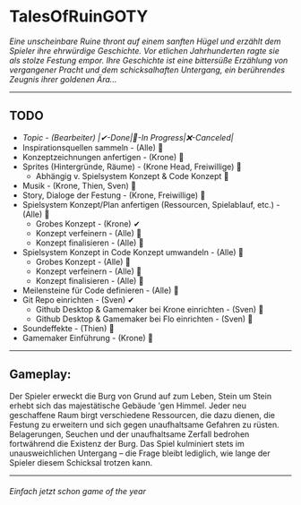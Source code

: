 # TalesOfRuinGOTY
_Eine unscheinbare Ruine thront auf einem sanften Hügel und erzählt dem Spieler ihre ehrwürdige Geschichte. Vor etlichen Jahrhunderten ragte sie als stolze Festung empor. Ihre Geschichte ist eine bittersüße Erzählung von vergangener Pracht und dem schicksalhaften Untergang, ein berührendes Zeugnis ihrer goldenen Ära..._
___
## TODO
- _Topic - (Bearbeiter) |✔-Done|🚧-In Progress|❌-Canceled|_
- Inspirationsquellen sammeln - (Alle) 🚧
- Konzeptzeichnungen anfertigen - (Krone) 🚧
- Sprites (Hintergründe, Räume) - (Krone Head, Freiwillige) 🚧
  - Abhängig v. Spielsystem Konzept & Code Konzept 🚧
- Musik - (Krone, Thien, Sven) 🚧
- Story, Dialoge der Festung - (Krone, Freiwillige) 🚧
- Spielsystem Konzept/Plan anfertigen (Ressourcen, Spielablauf, etc.) - (Alle) 🚧
  - Grobes Konzept - (Krone) ✔
  - Konzept verfeinern - (Alle) 🚧
  - Konzept finalisieren - (Alle) 🚧
- Spielsystem Konzept in Code Konzept umwandeln - (Alle) 🚧
  - Grobes Konzept - (Alle) 🚧
  - Konzept verfeinern - (Alle) 🚧
  - Konzept finalisieren - (Alle) 🚧
- Meilensteine für Code definieren - (Alle) 🚧
- Git Repo einrichten - (Sven) ✔
  - Github Desktop & Gamemaker bei Krone einrichten - (Sven) 🚧
  - Github Desktop & Gamemaker bei Flo einrichten - (Sven) 🚧
- Soundeffekte - (Thien)  🚧
- Gamemaker Einführung - (Krone) 🚧
___
## Gameplay:
Der Spieler erweckt die Burg von Grund auf zum Leben, Stein um Stein erhebt sich das majestätische Gebäude 'gen Himmel. Jeder neu geschaffene Raum birgt verschiedene Ressourcen, die dazu dienen, die Festung zu erweitern und sich gegen unaufhaltsame Gefahren zu rüsten. Belagerungen, Seuchen und der unaufhaltsame Zerfall bedrohen fortwährend die Existenz der Burg. Das Spiel kulminiert stets im unausweichlichen Untergang – die Frage bleibt lediglich, wie lange der Spieler diesem Schicksal trotzen kann. 
___
###### Einfach jetzt schon game of the year
